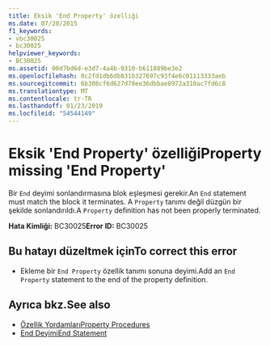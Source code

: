 ```yaml
---
title: Eksik 'End Property' özelliği
ms.date: 07/20/2015
f1_keywords:
- vbc30025
- bc30025
helpviewer_keywords:
- BC30025
ms.assetid: 00d7bd6d-e3d7-4a4b-9310-b611889be3e2
ms.openlocfilehash: 0c2fd1db6db831b327697c93f4e6c01113333aeb
ms.sourcegitcommit: 6b308cf6d627d78ee36dbbae8972a310ac7fd6c8
ms.translationtype: MT
ms.contentlocale: tr-TR
ms.lasthandoff: 01/23/2019
ms.locfileid: "54544149"
---
```

# <a name="property-missing-end-property"></a><span data-ttu-id="53132-102">Eksik 'End Property' özelliği</span><span class="sxs-lookup"><span data-stu-id="53132-102">Property missing 'End Property'</span></span>
<span data-ttu-id="53132-103">Bir `End` deyimi sonlandırmasına blok eşleşmesi gerekir.</span><span class="sxs-lookup"><span data-stu-id="53132-103">An `End` statement must match the block it terminates.</span></span> <span data-ttu-id="53132-104">A `Property` tanımı değil düzgün bir şekilde sonlandırıldı.</span><span class="sxs-lookup"><span data-stu-id="53132-104">A `Property` definition has not been properly terminated.</span></span>  
  
 <span data-ttu-id="53132-105">**Hata Kimliği:** BC30025</span><span class="sxs-lookup"><span data-stu-id="53132-105">**Error ID:** BC30025</span></span>  
  
## <a name="to-correct-this-error"></a><span data-ttu-id="53132-106">Bu hatayı düzeltmek için</span><span class="sxs-lookup"><span data-stu-id="53132-106">To correct this error</span></span>  
  
-   <span data-ttu-id="53132-107">Ekleme bir `End Property` özellik tanımı sonuna deyimi.</span><span class="sxs-lookup"><span data-stu-id="53132-107">Add an `End Property` statement to the end of the property definition.</span></span>  
  
## <a name="see-also"></a><span data-ttu-id="53132-108">Ayrıca bkz.</span><span class="sxs-lookup"><span data-stu-id="53132-108">See also</span></span>
- [<span data-ttu-id="53132-109">Özellik Yordamları</span><span class="sxs-lookup"><span data-stu-id="53132-109">Property Procedures</span></span>](../../visual-basic/programming-guide/language-features/procedures/property-procedures.md)
- [<span data-ttu-id="53132-110">End Deyimi</span><span class="sxs-lookup"><span data-stu-id="53132-110">End Statement</span></span>](../../visual-basic/language-reference/statements/end-statement.md)
